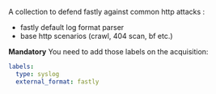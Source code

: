 A collection to defend fastly against common http attacks :
 - fastly default log format parser
 - base http scenarios (crawl, 404 scan, bf etc.)

 **Mandatory** You need to add those labels on the acquisition:
```yaml
labels:
  type: syslog
  external_format: fastly
```
